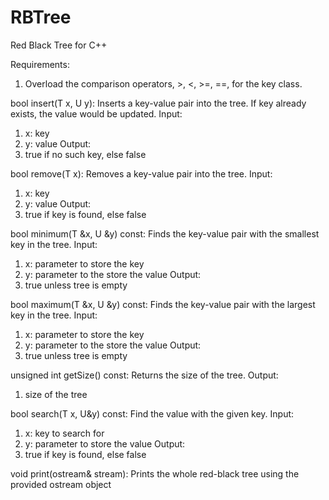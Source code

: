 RBTree
======

Red Black Tree for C++

Requirements:
1.  Overload the comparison operators, >, <, >=, ==, for the key class.

bool insert(T x, U y):
Inserts a key-value pair into the tree. If key already exists, the value would be updated.
Input:
  1.  x: key
  2.  y: value
Output:
  1. true if no such key, else false
  
bool remove(T x):
Removes a key-value pair into the tree.
Input:
  1.  x: key
  2.  y: value
Output:
  1. true if key is found, else false
  
bool minimum(T &x, U &y) const:
Finds the key-value pair with the smallest key in the tree.
Input:
  1.  x: parameter to store the key
  2.  y: parameter to the store the value
Output:
  1. true unless tree is empty
  
bool maximum(T &x, U &y) const:
Finds the key-value pair with the largest key in the tree.
Input:
  1.  x: parameter to store the key
  2.  y: parameter to the store the value
Output:
  1. true unless tree is empty
  
unsigned int getSize() const:
Returns the size of the tree.
Output:
  1. size of the tree
  
bool search(T x, U&y) const:
Find the value with the given key.
Input:
  1. x: key to search for
  2. y: parameter to store the value
Output:
  1. true if key is found, else false

void print(ostream& stream):
Prints the whole red-black tree using the provided ostream object
